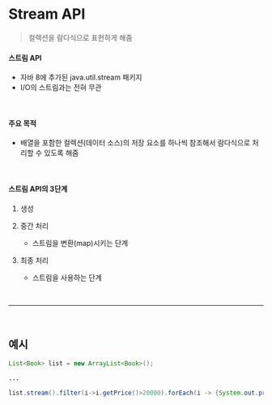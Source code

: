 # Stream API

> 컬렉션을 람다식으로 표현하게 해줌

#### 스트림 API

* 자바 8에 추가된 java.util.stream 패키지
* I/O의 스트림과는 전혀 무관

<br>

#### 주요 목적

* 배열을 포함한 컬렉션(데이터 소스)의 저장 요소를 하나씩 참조해서 람다식으로 처리할 수 있도록 해줌

<br>

#### 스트림 API의 3단계

1. 생성

2. 중간 처리
   * 스트림을 변환(map)시키는 단계

3. 최종 처리
   * 스트림을 사용하는 단계

<br>

---

<br>

## 예시

```java
List<Book> list = new ArrayList<Book>();

...

list.stream().filter(i->i.getPrice()>20000).forEach(i -> {System.out.println(i);});
	
```

